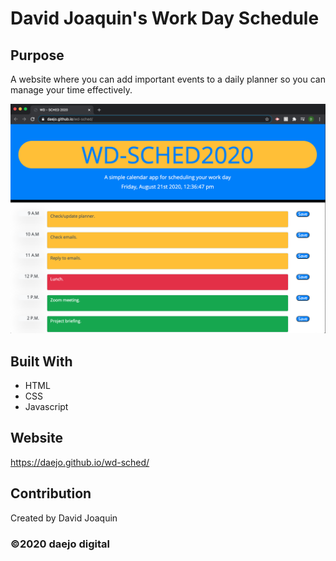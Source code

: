 # David Joaquin's Work Day Schedule

## Purpose
A website where you can add important events to a daily planner so you can manage your time effectively.


![Screenshot](./assets/images/screenshot.png)

## Built With
* HTML
* CSS
* Javascript


## Website
https://daejo.github.io/wd-sched/

## Contribution
Created by David Joaquin

### ©️2020 daejo digital